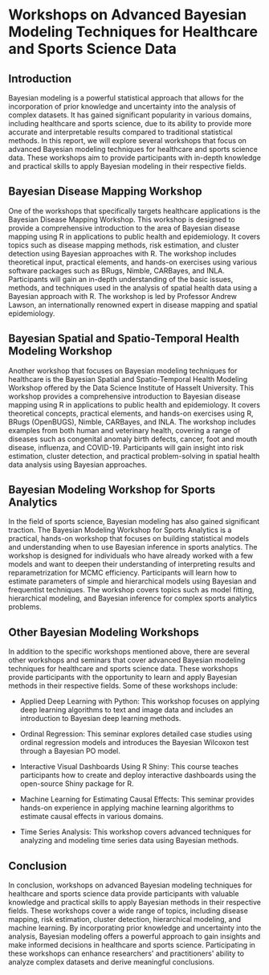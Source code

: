 # Workshops on Advanced Bayesian Modeling Techniques for Healthcare and Sports Science Data

## Introduction

Bayesian modeling is a powerful statistical approach that allows for the incorporation of prior knowledge and uncertainty into the analysis of complex datasets. It has gained significant popularity in various domains, including healthcare and sports science, due to its ability to provide more accurate and interpretable results compared to traditional statistical methods. In this report, we will explore several workshops that focus on advanced Bayesian modeling techniques for healthcare and sports science data. These workshops aim to provide participants with in-depth knowledge and practical skills to apply Bayesian modeling in their respective fields.

## Bayesian Disease Mapping Workshop

One of the workshops that specifically targets healthcare applications is the Bayesian Disease Mapping Workshop. This workshop is designed to provide a comprehensive introduction to the area of Bayesian disease mapping using R in applications to public health and epidemiology. It covers topics such as disease mapping methods, risk estimation, and cluster detection using Bayesian approaches with R. The workshop includes theoretical input, practical elements, and hands-on exercises using various software packages such as BRugs, Nimble, CARBayes, and INLA. Participants will gain an in-depth understanding of the basic issues, methods, and techniques used in the analysis of spatial health data using a Bayesian approach with R. The workshop is led by Professor Andrew Lawson, an internationally renowned expert in disease mapping and spatial epidemiology.

## Bayesian Spatial and Spatio-Temporal Health Modeling Workshop

Another workshop that focuses on Bayesian modeling techniques for healthcare is the Bayesian Spatial and Spatio-Temporal Health Modeling Workshop offered by the Data Science Institute of Hasselt University. This workshop provides a comprehensive introduction to Bayesian disease mapping using R in applications to public health and epidemiology. It covers theoretical concepts, practical elements, and hands-on exercises using R, BRugs (OpenBUGS), Nimble, CARBayes, and INLA. The workshop includes examples from both human and veterinary health, covering a range of diseases such as congenital anomaly birth defects, cancer, foot and mouth disease, influenza, and COVID-19. Participants will gain insight into risk estimation, cluster detection, and practical problem-solving in spatial health data analysis using Bayesian approaches.

## Bayesian Modeling Workshop for Sports Analytics

In the field of sports science, Bayesian modeling has also gained significant traction. The Bayesian Modeling Workshop for Sports Analytics is a practical, hands-on workshop that focuses on building statistical models and understanding when to use Bayesian inference in sports analytics. The workshop is designed for individuals who have already worked with a few models and want to deepen their understanding of interpreting results and reparametrization for MCMC efficiency. Participants will learn how to estimate parameters of simple and hierarchical models using Bayesian and frequentist techniques. The workshop covers topics such as model fitting, hierarchical modeling, and Bayesian inference for complex sports analytics problems.

## Other Bayesian Modeling Workshops

In addition to the specific workshops mentioned above, there are several other workshops and seminars that cover advanced Bayesian modeling techniques for healthcare and sports science data. These workshops provide participants with the opportunity to learn and apply Bayesian methods in their respective fields. Some of these workshops include:

- Applied Deep Learning with Python: This workshop focuses on applying deep learning algorithms to text and image data and includes an introduction to Bayesian deep learning methods.

- Ordinal Regression: This seminar explores detailed case studies using ordinal regression models and introduces the Bayesian Wilcoxon test through a Bayesian PO model.

- Interactive Visual Dashboards Using R Shiny: This course teaches participants how to create and deploy interactive dashboards using the open-source Shiny package for R.

- Machine Learning for Estimating Causal Effects: This seminar provides hands-on experience in applying machine learning algorithms to estimate causal effects in various domains.

- Time Series Analysis: This workshop covers advanced techniques for analyzing and modeling time series data using Bayesian methods.

## Conclusion

In conclusion, workshops on advanced Bayesian modeling techniques for healthcare and sports science data provide participants with valuable knowledge and practical skills to apply Bayesian methods in their respective fields. These workshops cover a wide range of topics, including disease mapping, risk estimation, cluster detection, hierarchical modeling, and machine learning. By incorporating prior knowledge and uncertainty into the analysis, Bayesian modeling offers a powerful approach to gain insights and make informed decisions in healthcare and sports science. Participating in these workshops can enhance researchers' and practitioners' ability to analyze complex datasets and derive meaningful conclusions.